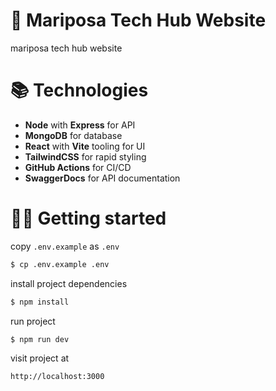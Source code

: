 # 🦋 Mariposa Tech Hub Website
mariposa tech hub website

# 📚 Technologies
- **Node** with **Express** for API
- **MongoDB** for database
- **React** with **Vite** tooling for UI
- **TailwindCSS** for rapid styling
- **GitHub Actions** for CI/CD
- **SwaggerDocs** for API documentation

# 👨‍💻 Getting started

copy `.env.example` as `.env`

```bash
$ cp .env.example .env
```

install project dependencies

```bash
$ npm install
```

run project

```bash
$ npm run dev
```

visit project at

```
http://localhost:3000
```
